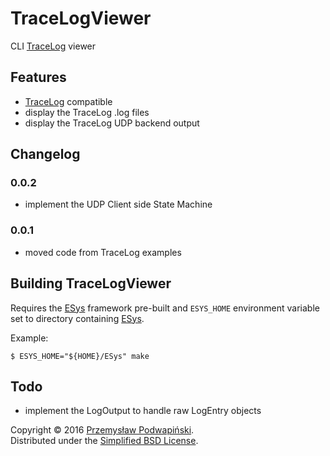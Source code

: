 # TraceLogViewer
CLI [TraceLog][11] viewer

## Features
- [TraceLog][11] compatible
- display the TraceLog .log files
- display the TraceLog UDP backend output

## Changelog
### 0.0.2
- implement the UDP Client side State Machine

### 0.0.1
- moved code from TraceLog examples

## Building TraceLogViewer
Requires the [ESys][10] framework pre-built and `ESYS_HOME` environment variable
set to directory containing [ESys][10].

Example:

	$ ESYS_HOME="${HOME}/ESys" make

## Todo
- implement the LogOutput to handle raw LogEntry objects

Copyright &copy; 2016 [Przemysław Podwapiński][98].<br>
Distributed under the [Simplified BSD License][99].

[10]:https://github.com/kotfranek/ESys
[11]:https://github.com/kotfranek/TraceLog
[98]:mailto:p.podwapinski@gmail.com
[99]:https://www.freebsd.org/copyright/freebsd-license.html
